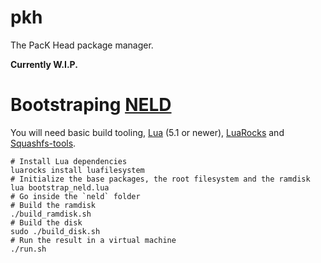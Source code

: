 # pkh
The PacK Head package manager.

**Currently W.I.P.**

# Bootstraping [NELD](https://github.com/Stilic/linux-os)

You will need basic build tooling, [Lua](https://www.lua.org) (5.1 or newer), [LuaRocks](https://luarocks.org) and [Squashfs-tools](https://github.com/plougher/squashfs-tools).

```
# Install Lua dependencies
luarocks install luafilesystem
# Initialize the base packages, the root filesystem and the ramdisk
lua bootstrap_neld.lua
# Go inside the `neld` folder
# Build the ramdisk
./build_ramdisk.sh
# Build the disk
sudo ./build_disk.sh
# Run the result in a virtual machine
./run.sh
```

